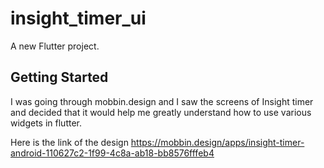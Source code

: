# insight_timer_ui

A new Flutter project.

## Getting Started

I was going through mobbin.design and I saw the screens of Insight timer and decided that it would help me greatly understand how to use various widgets in flutter.

Here is the link of the design
https://mobbin.design/apps/insight-timer-android-110627c2-1f99-4c8a-ab18-bb8576fffeb4
